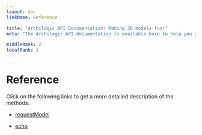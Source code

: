 ```yaml
---
layout: doc
linkName: Reference

title: "Archilogic API Documentation: Making 3D models fun!"
meta: "The Archilogic API documentation is available here to help you get the most out of your Archilogic subscription."

middleRank: 2
localRank: 1
---
```


# Reference

Click on the following links to get a more detailed description of the methods.

* [requestModel](requestModel.html)

* [echo](echo.html)
